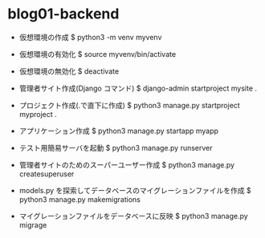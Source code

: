 # blog01-backend

- 仮想環境の作成
  $ python3 -m venv myvenv

- 仮想環境の有効化
  $ source myvenv/bin/activate

- 仮想環境の無効化
  $ deactivate

- 管理者サイト作成(Django コマンド)
  $ django-admin startproject mysite .

- プロジェクト作成(.で直下に作成)
  $ python3 manage.py startproject myproject .

- アプリケーション作成
  $ python3 manage.py startapp myapp

- テスト用簡易サーバを起動
  $ python3 manage.py runserver

- 管理者サイトのためのスーパーユーザー作成
  $ python3 manage.py createsuperuser

- models.py を探索してデータベースのマイグレーションファイルを作成
  $ python3 manage.py makemigrations

- マイグレーションファイルをデータベースに反映
  $ python3 manage.py migrage
